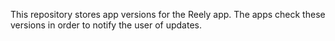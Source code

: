 This repository stores app versions for the Reely app. The apps check these versions in order to notify the user of updates.
